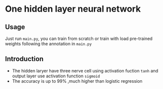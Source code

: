 # One hidden layer neural network

## Usage

Just run `main.py`, you can train from scratch or train with  load pre-trained weights following the annotation in `main.py`

## Introduction

- The hidden laryer have three nerve cell using activation fuction `tanh` and output layer use activation function `sigmoid` 
- The accuracy is up to 99% ,much higher than logistic regression 